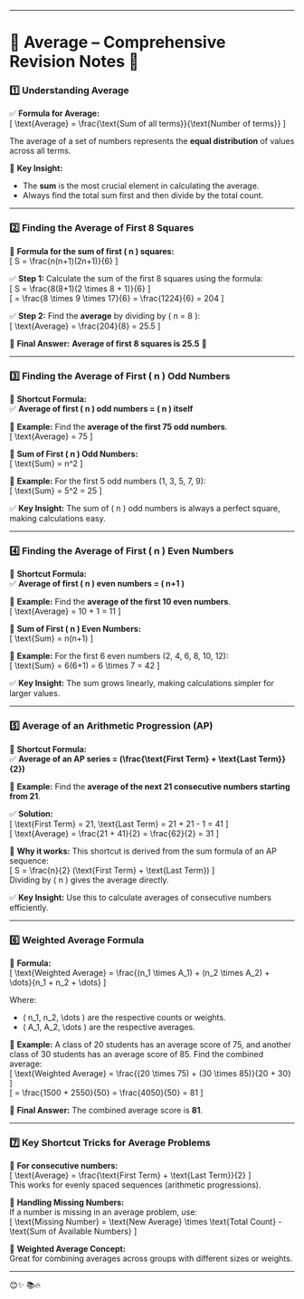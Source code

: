 
---

# **📖 Average – Comprehensive Revision Notes** 🎯  

### **1️⃣ Understanding Average**  
✅ **Formula for Average:**  
\[
\text{Average} = \frac{\text{Sum of all terms}}{\text{Number of terms}}
\]  

The average of a set of numbers represents the **equal distribution** of values across all terms.  

📌 **Key Insight:**  
- The **sum** is the most crucial element in calculating the average.  
- Always find the total sum first and then divide by the total count.

---

### **2️⃣ Finding the Average of First 8 Squares**  

📌 **Formula for the sum of first \( n \) squares:**  
\[
S = \frac{n(n+1)(2n+1)}{6}
\]  

✅ **Step 1:** Calculate the sum of the first 8 squares using the formula:  
\[
S = \frac{8(8+1)(2 \times 8 + 1)}{6}
\]  
\[
= \frac{8 \times 9 \times 17}{6} = \frac{1224}{6} = 204
\]  

✅ **Step 2:** Find the **average** by dividing by \( n = 8 \):  
\[
\text{Average} = \frac{204}{8} = 25.5
\]  

📌 **Final Answer:** **Average of first 8 squares is 25.5** 🚀  

---

### **3️⃣ Finding the Average of First \( n \) Odd Numbers**  

📌 **Shortcut Formula:**  
✅ **Average of first \( n \) odd numbers = \( n \) itself**  

🔹 **Example:** Find the **average of the first 75 odd numbers**.  
\[
\text{Average} = 75
\]  

📌 **Sum of First \( n \) Odd Numbers:**  
\[
\text{Sum} = n^2
\]  

🔹 **Example:** For the first 5 odd numbers (1, 3, 5, 7, 9):  
\[
\text{Sum} = 5^2 = 25
\]  

✅ **Key Insight:** The sum of \( n \) odd numbers is always a perfect square, making calculations easy.

---

### **4️⃣ Finding the Average of First \( n \) Even Numbers**  

📌 **Shortcut Formula:**  
✅ **Average of first \( n \) even numbers = \( n+1 \)**  

🔹 **Example:** Find the **average of the first 10 even numbers**.  
\[
\text{Average} = 10 + 1 = 11
\]  

📌 **Sum of First \( n \) Even Numbers:**  
\[
\text{Sum} = n(n+1)
\]  

🔹 **Example:** For the first 6 even numbers (2, 4, 6, 8, 10, 12):  
\[
\text{Sum} = 6(6+1) = 6 \times 7 = 42
\]  

✅ **Key Insight:** The sum grows linearly, making calculations simpler for larger values.  

---

### **5️⃣ Average of an Arithmetic Progression (AP)**  

📌 **Shortcut Formula:**  
✅ **Average of an AP series = \(\frac{\text{First Term} + \text{Last Term}}{2}\)**  

🔹 **Example:** Find the **average of the next 21 consecutive numbers starting from 21**.  

✅ **Solution:**  
\[
\text{First Term} = 21, \text{Last Term} = 21 + 21 - 1 = 41
\]  
\[
\text{Average} = \frac{21 + 41}{2} = \frac{62}{2} = 31
\]  

📌 **Why it works:** This shortcut is derived from the sum formula of an AP sequence:  
\[
S = \frac{n}{2} (\text{First Term} + \text{Last Term})
\]  
Dividing by \( n \) gives the average directly.  

✅ **Key Insight:** Use this to calculate averages of consecutive numbers efficiently.

---

### **6️⃣ Weighted Average Formula**  

📌 **Formula:**  
\[
\text{Weighted Average} = \frac{(n_1 \times A_1) + (n_2 \times A_2) + \dots}{n_1 + n_2 + \dots}
\]  

Where:  
- \( n_1, n_2, \dots \) are the respective counts or weights.  
- \( A_1, A_2, \dots \) are the respective averages.

🔹 **Example:** A class of 20 students has an average score of 75, and another class of 30 students has an average score of 85. Find the combined average:  
\[
\text{Weighted Average} = \frac{(20 \times 75) + (30 \times 85)}{20 + 30}
\]  
\[
= \frac{1500 + 2550}{50} = \frac{4050}{50} = 81
\]  

📌 **Final Answer:** The combined average score is **81**.

---

### **7️⃣ Key Shortcut Tricks for Average Problems**  

📌 **For consecutive numbers:**  
\[
\text{Average} = \frac{\text{First Term} + \text{Last Term}}{2}
\]  
This works for evenly spaced sequences (arithmetic progressions).  

📌 **Handling Missing Numbers:**  
If a number is missing in an average problem, use:  
\[
\text{Missing Number} = \text{New Average} \times \text{Total Count} - \text{Sum of Available Numbers}
\]  

📌 **Weighted Average Concept:**  
Great for combining averages across groups with different sizes or weights.  

---
😊✨  📚🔥
